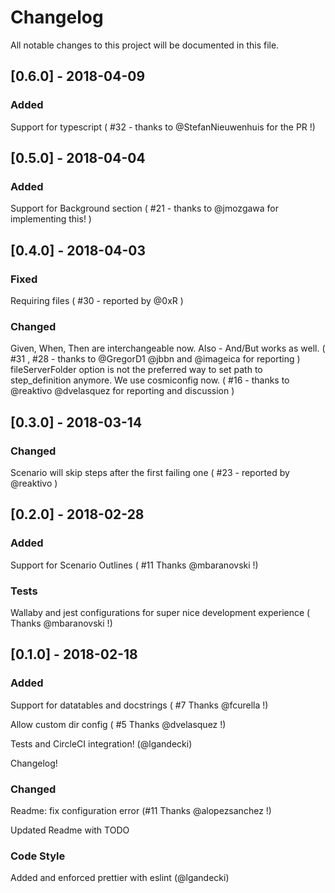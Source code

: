 # Changelog
All notable changes to this project will be documented in this file.

## [0.6.0] - 2018-04-09
### Added
Support for typescript ( #32 - thanks to @StefanNieuwenhuis  for the PR !)
## [0.5.0] - 2018-04-04

### Added
Support for Background section ( #21 - thanks to @jmozgawa for implementing this! )

## [0.4.0] - 2018-04-03
### Fixed
Requiring files ( #30 - reported by @0xR )

### Changed
Given, When, Then are interchangeable now. Also - And/But works as well. ( #31 , #28 - thanks to @GregorD1 @jbbn and @imageica for reporting )
fileServerFolder option is not the preferred way to set path to step_definition anymore. We use cosmiconfig now. ( #16 - thanks to @reaktivo @dvelasquez for reporting and discussion )

## [0.3.0] - 2018-03-14
### Changed
Scenario will skip steps after the first failing one ( #23 - reported by @reaktivo )

## [0.2.0] - 2018-02-28
### Added
Support for Scenario Outlines ( #11 Thanks @mbaranovski !)

### Tests
Wallaby and jest configurations for super nice development experience ( Thanks @mbaranovski !)

## [0.1.0] - 2018-02-18
### Added
Support for datatables and docstrings ( #7 Thanks @fcurella !)

Allow custom dir config ( #5 Thanks @dvelasquez !)

Tests and CircleCI integration! (@lgandecki)

Changelog!

### Changed
Readme: fix configuration error (#11 Thanks @alopezsanchez !)

Updated Readme with TODO

### Code Style
Added and enforced prettier with eslint (@lgandecki)
